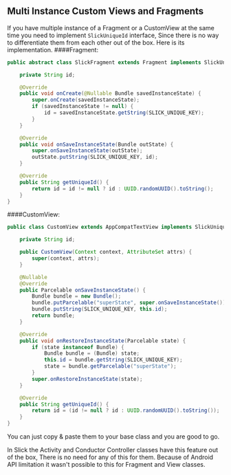 ## Multi Instance Custom Views and Fragments

If you have multiple instance of a Fragment or a CustomView at the same time you need to implement `SlickUniqueId`
interface, Since there is no way to differentiate them from each other out of the box.
Here is its implementation.
####Fragment:
```java
public abstract class SlickFragment extends Fragment implements SlickUniqueId {

    private String id;

    @Override
    public void onCreate(@Nullable Bundle savedInstanceState) {
        super.onCreate(savedInstanceState);
        if (savedInstanceState != null) {
            id = savedInstanceState.getString(SLICK_UNIQUE_KEY);
        }
    }

    @Override
    public void onSaveInstanceState(Bundle outState) {
        super.onSaveInstanceState(outState);
        outState.putString(SLICK_UNIQUE_KEY, id);
    }

    @Override
    public String getUniqueId() {
        return id = id != null ? id : UUID.randomUUID().toString();
    }
}
```
####CustomView:
```java
public class CustomView extends AppCompatTextView implements SlickUniqueId {

    private String id;

    public CustomView(Context context, AttributeSet attrs) {
        super(context, attrs);
    }    

    @Nullable
    @Override
    public Parcelable onSaveInstanceState() {
        Bundle bundle = new Bundle();
        bundle.putParcelable("superState", super.onSaveInstanceState());
        bundle.putString(SLICK_UNIQUE_KEY, this.id);
        return bundle;
    }

    @Override
    public void onRestoreInstanceState(Parcelable state) {
        if (state instanceof Bundle) {
            Bundle bundle = (Bundle) state;
            this.id = bundle.getString(SLICK_UNIQUE_KEY);
            state = bundle.getParcelable("superState");
        }
        super.onRestoreInstanceState(state);
    }

    @Override
    public String getUniqueId() {
        return id = (id != null ? id : UUID.randomUUID().toString());
    }
}
```
You can just copy & paste them to your base class and you are good to go.

In Slick the Activity and Conductor Controller classes have this feature out of the box, There is no need for any of
this for them. Because of Android API limitation it wasn't possible to this for Fragment and View classes.
